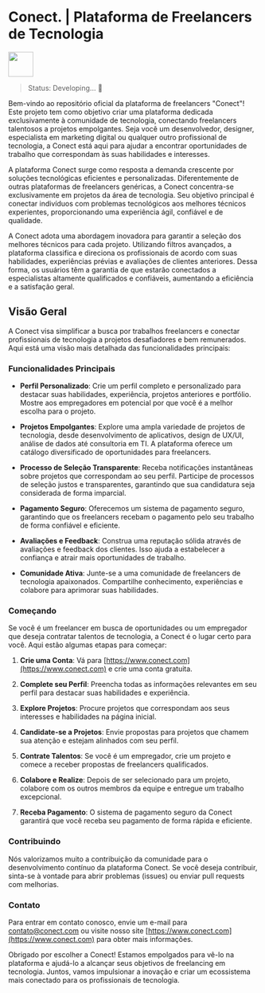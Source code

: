 # Conect. | Plataforma de Freelancers de Tecnologia

<img src="https://upload.wikimedia.org/wikipedia/commons/thumb/8/86/Senac_logo.svg/2560px-Senac_logo.svg.png" width="50px">

> Status: Developing... 🚧

Bem-vindo ao repositório oficial da plataforma de freelancers "Conect"! Este projeto tem como objetivo criar uma plataforma dedicada exclusivamente à comunidade de tecnologia, conectando freelancers talentosos a projetos empolgantes. Seja você um desenvolvedor, designer, especialista em marketing digital ou qualquer outro profissional de tecnologia, a Conect está aqui para ajudar a encontrar oportunidades de trabalho que correspondam às suas habilidades e interesses.

A plataforma Conect surge como resposta a demanda crescente por soluções tecnológicas eficientes e personalizadas. Diferentemente de outras plataformas de freelancers genéricas, a Conect concentra-se exclusivamente em projetos da área de tecnologia. Seu objetivo principal é conectar indivíduos com problemas tecnológicos aos melhores técnicos experientes, proporcionando uma experiência ágil, confiável e de qualidade.

A Conect adota uma abordagem inovadora para garantir a seleção dos melhores técnicos para cada projeto. Utilizando filtros avançados, a plataforma classifica e direciona os profissionais de acordo com suas habilidades, experiências prévias e avaliações de clientes anteriores. Dessa forma, os usuários têm a garantia de que estarão conectados a especialistas altamente qualificados e confiáveis, aumentando a eficiência e a satisfação geral.

## Visão Geral

A Conect visa simplificar a busca por trabalhos freelancers e conectar profissionais de tecnologia a projetos desafiadores e bem remunerados. Aqui está uma visão mais detalhada das funcionalidades principais:

### Funcionalidades Principais

- **Perfil Personalizado**: Crie um perfil completo e personalizado para destacar suas habilidades, experiência, projetos anteriores e portfólio. Mostre aos empregadores em potencial por que você é a melhor escolha para o projeto.

- **Projetos Empolgantes**: Explore uma ampla variedade de projetos de tecnologia, desde desenvolvimento de aplicativos, design de UX/UI, análise de dados até consultoria em TI. A plataforma oferece um catálogo diversificado de oportunidades para freelancers.

- **Processo de Seleção Transparente**: Receba notificações instantâneas sobre projetos que correspondam ao seu perfil. Participe de processos de seleção justos e transparentes, garantindo que sua candidatura seja considerada de forma imparcial.

- **Pagamento Seguro**: Oferecemos um sistema de pagamento seguro, garantindo que os freelancers recebam o pagamento pelo seu trabalho de forma confiável e eficiente.

- **Avaliações e Feedback**: Construa uma reputação sólida através de avaliações e feedback dos clientes. Isso ajuda a estabelecer a confiança e atrair mais oportunidades de trabalho.

- **Comunidade Ativa**: Junte-se a uma comunidade de freelancers de tecnologia apaixonados. Compartilhe conhecimento, experiências e colabore para aprimorar suas habilidades.

### Começando

Se você é um freelancer em busca de oportunidades ou um empregador que deseja contratar talentos de tecnologia, a Conect é o lugar certo para você. Aqui estão algumas etapas para começar:

1. **Crie uma Conta**: Vá para [https://www.conect.com](https://www.conect.com) e crie uma conta gratuita.

2. **Complete seu Perfil**: Preencha todas as informações relevantes em seu perfil para destacar suas habilidades e experiência.

3. **Explore Projetos**: Procure projetos que correspondam aos seus interesses e habilidades na página inicial.

4. **Candidate-se a Projetos**: Envie propostas para projetos que chamem sua atenção e estejam alinhados com seu perfil.

5. **Contrate Talentos**: Se você é um empregador, crie um projeto e comece a receber propostas de freelancers qualificados.

6. **Colabore e Realize**: Depois de ser selecionado para um projeto, colabore com os outros membros da equipe e entregue um trabalho excepcional.

7. **Receba Pagamento**: O sistema de pagamento seguro da Conect garantirá que você receba seu pagamento de forma rápida e eficiente.

### Contribuindo

Nós valorizamos muito a contribuição da comunidade para o desenvolvimento contínuo da plataforma Conect. Se você deseja contribuir, sinta-se à vontade para abrir problemas (issues) ou enviar pull requests com melhorias.

### Contato

Para entrar em contato conosco, envie um e-mail para [contato@conect.com](mailto:contato@conect.com) ou visite nosso site [https://www.conect.com](https://www.conect.com) para obter mais informações.

Obrigado por escolher a Conect! Estamos empolgados para vê-lo na plataforma e ajudá-lo a alcançar seus objetivos de freelancing em tecnologia. Juntos, vamos impulsionar a inovação e criar um ecossistema mais conectado para os profissionais de tecnologia.
